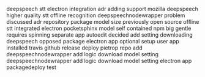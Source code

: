 deepspeech stt electron integration adr adding support mozilla deepspeech higher quality stt offline recognition deepspeechnodewrapper problem discussed adr repository package model size previously open source offline stt integrated electron pocketsphinx model self contained npm big gentle requires spinning separate app autoedit decided add setting downloading deepspeech opposed package electron app optional setup user app installed travis github release deploy pietrop repo add deepspeechnodewrapper add logic download model setting deepspeechnodewrapper add logic download model setting electron app packagedeploy test